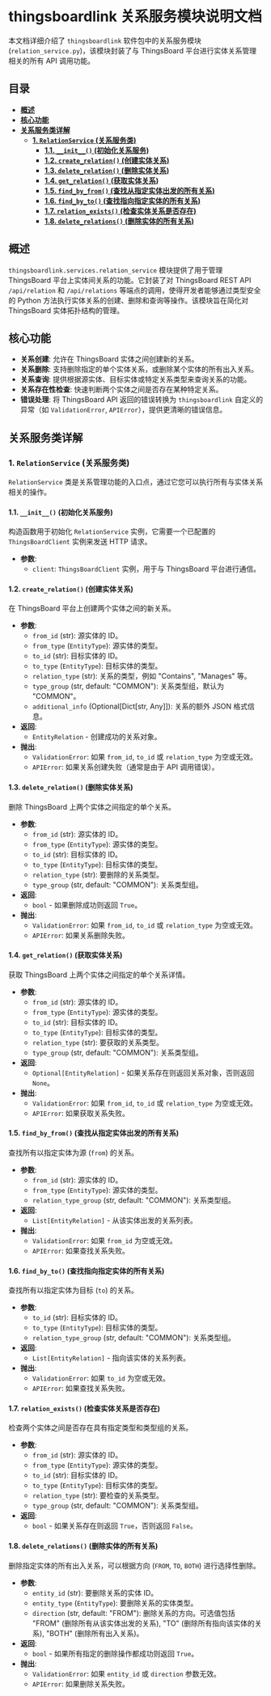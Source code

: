 # thingsboardlink 关系服务模块说明文档

本文档详细介绍了 `thingsboardlink` 软件包中的关系服务模块 (`relation_service.py`)，该模块封装了与 ThingsBoard
平台进行实体关系管理相关的所有 API 调用功能。

## 目录

- [**概述**](#概述)
- [**核心功能**](#核心功能)
- [**关系服务类详解**](#关系服务类详解)
    - [**1. `RelationService` (关系服务类)**](#1-relationservice-关系服务类)
        - [**1.1. `__init__()` (初始化关系服务)**](#11-___init___-初始化关系服务)
        - [**1.2. `create_relation()` (创建实体关系)**](#12-create_relation-创建实体关系)
        - [**1.3. `delete_relation()` (删除实体关系)**](#13-delete_relation-删除实体关系)
        - [**1.4. `get_relation()` (获取实体关系)**](#14-get_relation-获取实体关系)
        - [**1.5. `find_by_from()` (查找从指定实体出发的所有关系)**](#15-find_by_from-查找从指定实体出发的所有关系)
        - [**1.6. `find_by_to()` (查找指向指定实体的所有关系)**](#16-find_by_to-查找指向指定实体的所有关系)
        - [**1.7. `relation_exists()` (检查实体关系是否存在)**](#17-relation_exists-检查实体关系是否存在)
        - [**1.8. `delete_relations()` (删除实体的所有关系)**](#18-delete_relations-删除实体的所有关系)

## 概述

`thingsboardlink.services.relation_service` 模块提供了用于管理 ThingsBoard 平台上实体间关系的功能。它封装了对 ThingsBoard REST API `/api/relation` 和 `/api/relations` 等端点的调用，使得开发者能够通过类型安全的 Python 方法执行实体关系的创建、删除和查询等操作。该模块旨在简化对 ThingsBoard 实体拓扑结构的管理。

## 核心功能

* **关系创建**: 允许在 ThingsBoard 实体之间创建新的关系。
* **关系删除**: 支持删除指定的单个实体关系，或删除某个实体的所有出入关系。
* **关系查询**: 提供根据源实体、目标实体或特定关系类型来查询关系的功能。
* **关系存在性检查**: 快速判断两个实体之间是否存在某种特定关系。
* **错误处理**: 将 ThingsBoard API 返回的错误转换为 `thingsboardlink` 自定义的异常（如 `ValidationError`, `APIError`），提供更清晰的错误信息。

## 关系服务类详解

### 1. `RelationService` (关系服务类)

`RelationService` 类是关系管理功能的入口点，通过它您可以执行所有与实体关系相关的操作。

#### 1.1. `__init__()` (初始化关系服务)

构造函数用于初始化 `RelationService` 实例，它需要一个已配置的 `ThingsBoardClient` 实例来发送 HTTP 请求。

* **参数**:
    * `client`: `ThingsBoardClient` 实例，用于与 ThingsBoard 平台进行通信。

#### 1.2. `create_relation()` (创建实体关系)

在 ThingsBoard 平台上创建两个实体之间的新关系。

* **参数**:
    * `from_id` (str): 源实体的 ID。
    * `from_type` (`EntityType`): 源实体的类型。
    * `to_id` (str): 目标实体的 ID。
    * `to_type` (`EntityType`): 目标实体的类型。
    * `relation_type` (str): 关系的类型，例如 "Contains", "Manages" 等。
    * `type_group` (str, default: "COMMON"): 关系类型组，默认为 "COMMON"。
    * `additional_info` (Optional[Dict[str, Any]]): 关系的额外 JSON 格式信息。
* **返回**:
    * `EntityRelation` - 创建成功的关系对象。
* **抛出**:
    * `ValidationError`: 如果 `from_id`, `to_id` 或 `relation_type` 为空或无效。
    * `APIError`: 如果关系创建失败（通常是由于 API 调用错误）。

#### 1.3. `delete_relation()` (删除实体关系)

删除 ThingsBoard 上两个实体之间指定的单个关系。

* **参数**:
    * `from_id` (str): 源实体的 ID。
    * `from_type` (`EntityType`): 源实体的类型。
    * `to_id` (str): 目标实体的 ID。
    * `to_type` (`EntityType`): 目标实体的类型。
    * `relation_type` (str): 要删除的关系类型。
    * `type_group` (str, default: "COMMON"): 关系类型组。
* **返回**:
    * `bool` - 如果删除成功则返回 `True`。
* **抛出**:
    * `ValidationError`: 如果 `from_id`, `to_id` 或 `relation_type` 为空或无效。
    * `APIError`: 如果关系删除失败。

#### 1.4. `get_relation()` (获取实体关系)

获取 ThingsBoard 上两个实体之间指定的单个关系详情。

* **参数**:
    * `from_id` (str): 源实体的 ID。
    * `from_type` (`EntityType`): 源实体的类型。
    * `to_id` (str): 目标实体的 ID。
    * `to_type` (`EntityType`): 目标实体的类型。
    * `relation_type` (str): 要获取的关系类型。
    * `type_group` (str, default: "COMMON"): 关系类型组。
* **返回**:
    * `Optional[EntityRelation]` - 如果关系存在则返回关系对象，否则返回 `None`。
* **抛出**:
    * `ValidationError`: 如果 `from_id`, `to_id` 或 `relation_type` 为空或无效。
    * `APIError`: 如果获取关系失败。

#### 1.5. `find_by_from()` (查找从指定实体出发的所有关系)

查找所有以指定实体为源 (`from`) 的关系。

* **参数**:
    * `from_id` (str): 源实体的 ID。
    * `from_type` (`EntityType`): 源实体的类型。
    * `relation_type_group` (str, default: "COMMON"): 关系类型组。
* **返回**:
    * `List[EntityRelation]` - 从该实体出发的关系列表。
* **抛出**:
    * `ValidationError`: 如果 `from_id` 为空或无效。
    * `APIError`: 如果查找关系失败。

#### 1.6. `find_by_to()` (查找指向指定实体的所有关系)

查找所有以指定实体为目标 (`to`) 的关系。

* **参数**:
    * `to_id` (str): 目标实体的 ID。
    * `to_type` (`EntityType`): 目标实体的类型。
    * `relation_type_group` (str, default: "COMMON"): 关系类型组。
* **返回**:
    * `List[EntityRelation]` - 指向该实体的关系列表。
* **抛出**:
    * `ValidationError`: 如果 `to_id` 为空或无效。
    * `APIError`: 如果查找关系失败。

#### 1.7. `relation_exists()` (检查实体关系是否存在)

检查两个实体之间是否存在具有指定类型和类型组的关系。

* **参数**:
    * `from_id` (str): 源实体的 ID。
    * `from_type` (`EntityType`): 源实体的类型。
    * `to_id` (str): 目标实体的 ID。
    * `to_type` (`EntityType`): 目标实体的类型。
    * `relation_type` (str): 要检查的关系类型。
    * `type_group` (str, default: "COMMON"): 关系类型组。
* **返回**:
    * `bool` - 如果关系存在则返回 `True`，否则返回 `False`。

#### 1.8. `delete_relations()` (删除实体的所有关系)

删除指定实体的所有出入关系，可以根据方向 (`FROM`, `TO`, `BOTH`) 进行选择性删除。

* **参数**:
    * `entity_id` (str): 要删除关系的实体 ID。
    * `entity_type` (`EntityType`): 要删除关系的实体类型。
    * `direction` (str, default: "FROM"): 删除关系的方向。可选值包括 "FROM" (删除所有从该实体出发的关系), "TO" (删除所有指向该实体的关系), "BOTH" (删除所有出入关系)。
* **返回**:
    * `bool` - 如果所有指定的删除操作都成功则返回 `True`。
* **抛出**:
    * `ValidationError`: 如果 `entity_id` 或 `direction` 参数无效。
    * `APIError`: 如果删除关系失败。